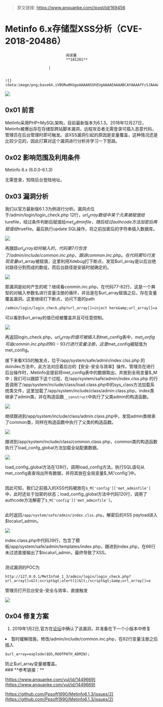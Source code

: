 > 原文链接: https://www.anquanke.com//post/id/169456 


# Metinfo 6.x存储型XSS分析（CVE-2018-20486）


                                阅读量   
                                **181201**
                            
                        |
                        
                                                                                                                                    ![](data:image/png;base64,iVBORw0KGgoAAAANSUhEUgAAAAEAAAABCAYAAAAfFcSJAAAAAXNSR0IArs4c6QAAAARnQU1BAACxjwv8YQUAAAAJcEhZcwAADsQAAA7EAZUrDhsAAAANSURBVBhXYzh8+PB/AAffA0nNPuCLAAAAAElFTkSuQmCC)
                                                                                            



[![](https://p3.ssl.qhimg.com/t019859da8b49c5cdd4.png)](https://p3.ssl.qhimg.com/t019859da8b49c5cdd4.png)



## 0x01 前言

MetInfo采用PHP+MySQL架构，目前最新版本为6.1.3。2018年12月27日，Metinfo被爆出存在存储型跨站脚本漏洞，远程攻击者无需登录可插入恶意代码，管理员在后台管理时即可触发。该XSS漏洞引起的原因是变量覆盖，这种情况还是比较少见的，因此打算对这个漏洞进行分析并学习一下思路。



## 0x02 影响范围及利用条件

Metinfo 6.x (6.0.0-6.1.3)

无需登录，知晓后台登陆地址。



## 0x03 漏洞分析

我们以官方最新版6.1.3为例进行分析。漏洞点位于/admin/login/login_check.php 12行，$url_array数组中某个元素被赋值给$turefile，经过条件判断后赋值给$met_adminfile，随后经过authcode方法加密后再赋值给$truefile。最后执行update SQL操作，将之前加密后的字符串插入数据库。

[![](https://p0.ssl.qhimg.com/t0142b475b25874ad0c.png)](https://p0.ssl.qhimg.com/t0142b475b25874ad0c.png)

再跟踪$url_array如何输入的，代码第7行包含了/admin/include/common.inc.php，跟进common.inc.php。在代码第10行发现变量$url_array被赋值，这里利用Xdebug打下断点，发现$url_array是以后台绝对路径分割而成的数组，而后台路径是安装时就确定的。

[![](https://p3.ssl.qhimg.com/t01f6c827b6a0d68a21.png)](https://p3.ssl.qhimg.com/t01f6c827b6a0d68a21.png)

那漏洞是如何产生的呢？继续看commin.inc.php，在代码77-82行，这是一个典型的对输入参数名进行变量注册的循环，并且是在$url_array赋值之后，存在变量覆盖漏洞。这里继续打下断点，访问下面的path

```
/admin/login/login_check.php?url_array[]=inject here&amp;url_array[]=a
```

可以看到$url_array的值已经被覆盖并且可任意控制。

[![](https://p4.ssl.qhimg.com/t011e123c561faa65c0.png)](https://p4.ssl.qhimg.com/t011e123c561faa65c0.png)

再返回login_check.php，$url_array的值可被插入到$met_config表中，$met_config可由commin.inc.php的90-93行进行变量注册，这里$met_config被赋值为met_config。

接下来看XSS的触发点，位于/app/system/safe/admin/index.clss.php 的doindex方法中，此方法对应着后台的【安全-安全与效率】操作。管理员在进行后台操作时，Metinfo会提前将met_config表中的数据取出，并放到全局变量$_M中；我们可以跟踪下这个过程，在/app/system/safe/admin/index.clss.php 的行首调用了/app/system/include/class/load.class.php中的sys_class方法加载系统类文件，这里加载了/app/system/include/class/admin.class.php，index类继承了admin类，并在构造函数`__construct`中执行了父类admin的构造函数。

[![](https://p3.ssl.qhimg.com/t01c1309a23f6f67785.png)](https://p3.ssl.qhimg.com/t01c1309a23f6f67785.png)

继续跟进到/app/system/include/class/admin.class.php中，发现admin类继承了common类，同样在构造函数中执行了父类的构造函数。

[![](https://p4.ssl.qhimg.com/t01edc8fbb4b59576a1.png)](https://p4.ssl.qhimg.com/t01edc8fbb4b59576a1.png)

跟进到/app/system/include/class/common.class.php，common类的构造函数执行了load_confg_global方法加载全站配置数据。

[![](https://p1.ssl.qhimg.com/t01c6079988838dbbfd.png)](https://p1.ssl.qhimg.com/t01c6079988838dbbfd.png)

load_config_global方法在128行，调用load_config方法，执行SQL语句从met_config表查询出所有数据，并将其放在全局变量$_M[‘config’]中。

[![](data:image/png;base64,iVBORw0KGgoAAAANSUhEUgAAAAEAAAABCAYAAAAfFcSJAAAAAXNSR0IArs4c6QAAAARnQU1BAACxjwv8YQUAAAAJcEhZcwAADsQAAA7EAZUrDhsAAAANSURBVBhXYzh8+PB/AAffA0nNPuCLAAAAAElFTkSuQmCC)](https://p0.ssl.qhimg.com/t0102f8dd32537e538f.png)

因此可知，我们之前插入的XSS代码被放在`$_M['config']['met_adminfile']`中，此时还处于加密的状态；load_config_global方法中代码120行，调用了authcode方法解密了`$_M['config']['met_adminfile']`。

[![](data:image/png;base64,iVBORw0KGgoAAAANSUhEUgAAAAEAAAABCAYAAAAfFcSJAAAAAXNSR0IArs4c6QAAAARnQU1BAACxjwv8YQUAAAAJcEhZcwAADsQAAA7EAZUrDhsAAAANSURBVBhXYzh8+PB/AAffA0nNPuCLAAAAAElFTkSuQmCC)](https://p4.ssl.qhimg.com/t01a1d15fb61185f77f.png)

此时返回`/app/system/safe/admin/index.clss.php`，解密后的XSS payload进入$localurl_admin。

[![](https://p2.ssl.qhimg.com/t01afc1bf6a32e975dd.png)](https://p2.ssl.qhimg.com/t01afc1bf6a32e975dd.png)

index.class.php中代码39行，包含了模板/app/system/safe/admin/templates/index.php，跟进到index.php，在66行未过滤直接输出了$localurl_admin，最终导致了XSS。

[![](data:image/png;base64,iVBORw0KGgoAAAANSUhEUgAAAAEAAAABCAYAAAAfFcSJAAAAAXNSR0IArs4c6QAAAARnQU1BAACxjwv8YQUAAAAJcEhZcwAADsQAAA7EAZUrDhsAAAANSURBVBhXYzh8+PB/AAffA0nNPuCLAAAAAElFTkSuQmCC)](https://p1.ssl.qhimg.com/t01ee0bb5b8e9845734.png)

测试漏洞的POC为

```
http://127.0.0.1/MetInfo6_1_3/admin/login/login_check.php?url_array[]=&lt;script&gt;alert(1)&lt;/script&gt;&amp;url_array[]=a
```

管理员打开后台安全-安全与效率，直接触发

[![](https://p2.ssl.qhimg.com/t013f2c536ef0854b33.png)](https://p2.ssl.qhimg.com/t013f2c536ef0854b33.png)



## 0x04 修复方案
1. 2019年1月2日,官方在[论坛](https://forum.metinfo.cn/thread-1300-1-1.html)中确认了该漏洞，并准备在下一个小版本中修复
<li>暂时缓解措施，修改/admin/include/common.inc.php，在82行变量注册之后插入
<pre><code class="lang-php hljs">$url_array=explode($DS,ROOTPATH_ADMIN);
</code></pre>
防止$url_array变量被覆盖。
</li>
### **参考链接：**

[https://www.anquanke.com/vul/id/1449669](https://www.anquanke.com/vul/id/1449669)

[https://github.com/Ppsoft1990/Metinfo6.1.3/issues/2](https://github.com/Ppsoft1990/Metinfo6.1.3/issues/2)
